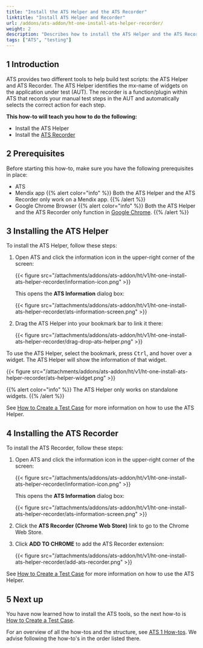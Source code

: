 ```yaml
---
title: "Install the ATS Helper and the ATS Recorder"
linktitle: "Install ATS Helper and Recorder"
url: /addons/ats-addon/ht-one-install-ats-helper-recorder/
weight: 2
description: "Describes how to install the ATS Helper and the ATS Recorder tool."
tags: ["ATS", "testing"]
---
```


## 1 Introduction

ATS provides two different tools to help build test scripts: the ATS Helper and ATS Recorder. The ATS Helper identifies the mx-name of widgets on the application under test (AUT). The recorder is a function/plugin within ATS that records your manual test steps in the AUT and automatically selects the correct action for each step.

**This how-to will teach you  how to do the following:**

* Install the ATS Helper
* Install the [ATS Recorder](/addons/ats-addon/rg-one-recorder/)

## 2 Prerequisites

Before starting this how-to, make sure you have the following prerequisites in place:

* ATS
* Mendix app
{{% alert color="info" %}}
Both the ATS Helper and the ATS Recorder only work on a Mendix app.
{{% /alert %}}
* Google Chrome Browser
{{% alert color="info" %}}
Both the ATS Helper and the ATS Recorder only function in [Google Chrome](https://www.google.com/chrome/browser/).
{{% /alert %}}

## 3 Installing the ATS Helper

To install the ATS Helper, follow these steps:

1. Open ATS and click the information icon in the upper-right corner of the screen:

    {{< figure src="/attachments/addons/ats-addon/ht/v1/ht-one-install-ats-helper-recorder/information-icon.png" >}}

    This opens the **ATS Information** dialog box:
   
    {{< figure src="/attachments/addons/ats-addon/ht/v1/ht-one-install-ats-helper-recorder/ats-information-screen.png" >}}

2. Drag the ATS Helper into your bookmark bar to link it there:

    {{< figure src="/attachments/addons/ats-addon/ht/v1/ht-one-install-ats-helper-recorder/drag-drop-ats-helper.png" >}}

To use the ATS Helper, select the bookmark, press <kbd>Ctrl</kbd>, and hover over a widget. The ATS Helper will show the information of that widget.

{{< figure src="/attachments/addons/ats-addon/ht/v1/ht-one-install-ats-helper-recorder/ats-helper-widget.png" >}}

{{% alert color="info" %}}
The ATS Helper only works on standalone widgets.
{{% /alert %}}

See [How to Create a Test Case](/addons/ats-addon/ht-one-create-a-test-case/) for more information on how to use the ATS Helper.

## 4 Installing the ATS Recorder

To install the ATS Recorder, follow these steps:

1. Open ATS and click the information icon in the upper-right corner of the screen:

    {{< figure src="/attachments/addons/ats-addon/ht/v1/ht-one-install-ats-helper-recorder/information-icon.png" >}}
    
    This opens the **ATS Information** dialog box:
    
    {{< figure src="/attachments/addons/ats-addon/ht/v1/ht-one-install-ats-helper-recorder/ats-information-screen.png" >}}

2. Click the **ATS Recorder (Chrome Web Store)** link to go to the Chrome Web Store.
3. Click **ADD TO CHROME** to add the ATS Recorder extension:

    {{< figure src="/attachments/addons/ats-addon/ht/v1/ht-one-install-ats-helper-recorder/add-ats-recorder.png" >}}

See [How to Create a Test Case](/addons/ats-addon/ht-one-create-a-test-case/) for more information on how to use the ATS Helper.

## 5 Next up

You have now learned how to install the ATS tools, so the next how-to is [How to Create a Test Case](/addons/ats-addon/ht-one-create-a-test-case/).

For an overview of all the how-tos and the structure, see [ATS 1 How-tos](/addons/ats-addon/ht-one/). We advise following the how-to's in the order listed there.
